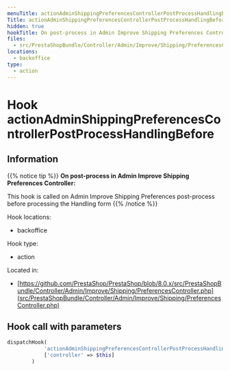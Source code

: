 ```yaml
---
menuTitle: actionAdminShippingPreferencesControllerPostProcessHandlingBefore
Title: actionAdminShippingPreferencesControllerPostProcessHandlingBefore
hidden: true
hookTitle: On post-process in Admin Improve Shipping Preferences Controller
files:
  - src/PrestaShopBundle/Controller/Admin/Improve/Shipping/PreferencesController.php
locations:
  - backoffice
type:
  - action
---
```


# Hook actionAdminShippingPreferencesControllerPostProcessHandlingBefore

## Information

{{% notice tip %}}
**On post-process in Admin Improve Shipping Preferences Controller:** 

This hook is called on Admin Improve Shipping Preferences post-process before processing the Handling form
{{% /notice %}}

Hook locations: 
  - backoffice

Hook type: 
  - action

Located in: 
  - [https://github.com/PrestaShop/PrestaShop/blob/8.0.x/src/PrestaShopBundle/Controller/Admin/Improve/Shipping/PreferencesController.php](src/PrestaShopBundle/Controller/Admin/Improve/Shipping/PreferencesController.php)

## Hook call with parameters

```php
dispatchHook(
            'actionAdminShippingPreferencesControllerPostProcessHandlingBefore',
            ['controller' => $this]
        )
```